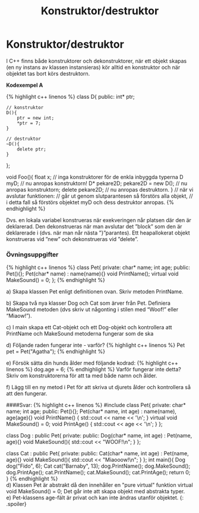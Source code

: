 ﻿---
id: D03
module: M9
title: Konstruktor/destruktor
layout: module
quiz: Q9
links:
    - title: "Constructors"
      url: "http://www.learncpp.com/cpp-tutorial/85-constructors/" 
    - title: "Destructors"
      url: "http://www.learncpp.com/cpp-tutorial/86-destructors/" 
---

# Konstruktor/destruktor

I C++ finns både konstruktorer och dekonstruktorer, 
när ett objekt skapas (en ny instans av klassen instansieras) kör alltid en konstruktor
och när objektet tas bort körs destruktorn.

__Kodexempel A__

{% highlight c++ linenos %}
class D{
public:
    int* ptr;
     
    // konstruktor
    D(){ 
        ptr = new int;
        *ptr = 7;
    }
     
    // destruktor
    ~D(){
        delete ptr;
    }
};
 
void Foo(){
    float x;  // inga konstruktorer för de enkla inbyggda typerna
    D myD;  // nu anropas konstruktorn!
    D* pekare2D;
    pekare2D = new D(); // nu anropas konstruktorn;
    delete pekare2D; // nu anropas destruktorn.
} // när vi avslutar funktionen:
  // går ut genom slutparantesen så förstörs alla objekt,
  // i detta fall så förstörs objektet myD och dess destruktor anropas.
{% endhighlight %}

Dvs. en lokala variabel konstrueras när exekveringen når platsen där den är deklarerad. 
Den dekonstrueras när man avslutar det ”block” som den är deklarerade i
(dvs. när man når nästa ”}”parantes).
Ett heapallokerat objekt konstrueras vid ”new” och dekonstrueras vid ”delete”.

### Övningsuppgifter
{% highlight c++ linenos %}
class Pet{
private:
   char* name;
   int age;
public:
   Pet(){};
   Pet(char* name) : name(name){}
   void PrintName();
   virtual void MakeSound() = 0;
};
{% endhighlight %}

a) Skapa klassen Pet enligt definitionen ovan. Skriv metoden PrintName.

b) Skapa två nya klasser Dog och Cat som ärver från Pet. Definiera MakeSound metoden (dvs skriv ut någonting i stilen med “Woof!” eller “Miaow!”).

c) I main skapa ett Cat-objekt och ett Dog-objekt och kontrollera att PrintName och MakeSound metoderna fungerar som de ska

d) Följande raden fungerar inte - varför?
{% highlight c++ linenos %}
Pet pet = Pet("Agatha");
{% endhighlight %}

e)  Försök sätta din hunds ålder med följande kodrad:
{% highlight c++ linenos %}
dog.age = 6;
{% endhighlight %}
Varför fungerar inte detta? Skriv om konstruktorerna för att ta med både namn och ålder.

f)  Lägg till en ny metod i Pet för att skriva ut djurets ålder och kontrollera så att den fungerar.

####Svar:
{% highlight c++ linenos %}
#include 
class Pet{
private:
   char* name;
   int age;
public:
   Pet(){};
   Pet(char* name, int age) : name(name), age(age){}
   void PrintName() { std::cout << name << '\n'; }
   virtual void MakeSound() = 0;
   void PrintAge() { std::cout << age << '\n'; }
};

class Dog : public Pet{
private:
public:
   Dog(char* name, int age) : Pet(name, age){}
   void MakeSound(){
      std::cout << "WOOF!\n";
}
};

class Cat : public Pet{
private:
public:
   Cat(char* name, int age) : Pet(name, age){}
   void MakeSound(){
      std::cout << "Miaooow!\n";
   }
};
int main(){
   Dog dog("Fido", 6);
   Cat cat("Barnaby", 13);
   dog.PrintName();
   dog.MakeSound();
   dog.PrintAge();
   cat.PrintName();
   cat.MakeSound();
   cat.PrintAge();
   return 0;
}
{% endhighlight %}
<br>
d) Klassen Pet är abstrakt då den innehåller en "pure virtual" funktion virtual void MakeSound() = 0;
Det går inte att skapa objekt med abstrakta typer.
<br>
e) Pet-klassens age-fält är privat och kan inte ändras utanför objektet.
{: .spoiler}

